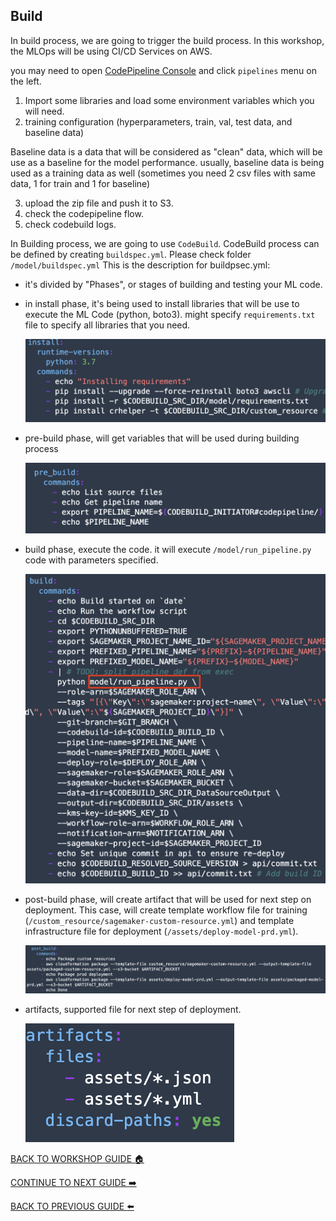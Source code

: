 ## Build

In build process, we are going to trigger the build process. In this workshop, the MLOps will be using CI/CD Services on AWS. 

you may need to open [CodePipeline Console](https://console.aws.amazon.com/codesuite/codepipeline/start?region=us-east-1) and click `pipelines` menu on the left.

1. Import some libraries and load some environment variables which you will need.
2. training configuration (hyperparameters, train, val, test data, and baseline data)

Baseline data is a data that will be considered as "clean" data, which will be use as a baseline for the model performance. usually, baseline data is being used as a training data as well (sometimes you need 2 csv files with same data, 1 for train and 1 for baseline)

3. upload the zip file and push it to S3.
4. check the codepipeline flow.
5. check codebuild logs.

In Building process, we are going to use `CodeBuild`. CodeBuild process can be defined by creating `buildspec.yml`. Please check folder `/model/buildspec.yml` This is the description for buildpsec.yml:

- it's divided by "Phases", or stages of building and testing your ML code.
- in install phase, it's being used to install libraries that will be use to execute the ML Code (python, boto3). might specify `requirements.txt` file to specify all libraries that you need.

    ![](../images/Build/5.1.png)


- pre-build phase, will get variables that will be used during building process

    ![](../images/Build/5.2.png)


- build phase, execute the code. it will execute `/model/run_pipeline.py` code with parameters specified.

    ![](../images/Build/5.3.png)


- post-build phase, will create artifact that will be used for next step on deployment. This case, will create template workflow file for training (`/custom_resource/sagemaker-custom-resource.yml`) and template infrastructure file for deployment (`/assets/deploy-model-prd.yml`).

    ![](../images/Build/5.4.png)


- artifacts, supported file for next step of deployment.

    ![](../images/Build/5.5.png)



[BACK TO WORKSHOP GUIDE :house:](../README.md)

[CONTINUE TO NEXT GUIDE :arrow_right:](Train.md)

[BACK TO PREVIOUS GUIDE :arrow_left:](DataPrep.md)